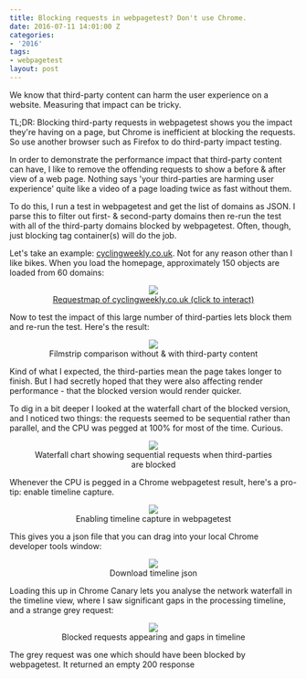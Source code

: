 ```yaml
---
title: Blocking requests in webpagetest? Don't use Chrome.
date: 2016-07-11 14:01:00 Z
categories:
- '2016'
tags:
- webpagetest
layout: post
---
```


We know that third-party content can harm the user experience on a website. Measuring that impact can be tricky.

TL;DR: Blocking third-party requests in webpagetest shows you the impact they're having on a page, but Chrome is inefficient at blocking the requests. So use another browser such as Firefox to do third-party impact testing.

In order to demonstrate the performance impact that third-party content can have, I like to remove the offending requests to show a before & after view of a web page. Nothing says 'your third-parties are harming user experience' quite like a video of a page loading twice as fast without them.

To do this, I run a test in webpagetest and get the list of domains as JSON. I parse this to filter out first- & second-party domains then re-run the test with all of the third-party domains blocked by webpagetest. Often, though, just blocking tag container(s) will do the job.

Let's take an example: [cyclingweekly.co.uk](http://www.cyclingweekly.co.uk/). Not for any reason other than I like bikes. When you load the homepage, approximately 150 objects are loaded from 60 domains:
<a href="http://requestmap.webperf.tools/render/160712_4N_b3f4e12bc1e1f5058c769a029ff52616">
<figure align="center">
<img style="max-width:80%;" src="/uploads/cyclingweekly_requestmap.png"/>
<figcaption>Requestmap of cyclingweekly.co.uk (click to interact)</figcaption>
</figure>
</a>

Now to test the impact of this large number of third-parties lets block them and re-run the test. Here's the result:
<figure align="center">
<img style="max-width:80%;" src="/uploads/cyclingweekly_chrome_blocked.png"/>
<figcaption>Filmstrip comparison without & with third-party content</figcaption>
</figure>
</a>

Kind of what I expected, the third-parties mean the page takes longer to finish. But I had secretly hoped that they were also affecting render performance - that the blocked version would render quicker.

To dig in a bit deeper I looked at the waterfall chart of the blocked version, and I noticed two things: the requests seemed to be sequential rather than parallel, and the CPU was pegged at 100% for most of the time. Curious.
<figure align="center">
<img style="max-width:80%;" src="/uploads/cyclingweekly_waterfall.png"/>
<figcaption>Waterfall chart showing sequential requests when third-parties are blocked</figcaption>
</figure>

Whenever the CPU is pegged in a Chrome webpagetest result, here's a pro-tip: enable timeline capture. 
<figure align="center">
<img style="max-width:80%;" src="/uploads/cyclingweekly_devtoolscapture.png"/>
<figcaption>Enabling timeline capture in webpagetest</figcaption>
</figure>

This gives you a json file that you can drag into your local Chrome developer tools window:
<figure align="center">
<img style="max-width:80%;" src="/uploads/cyclingweekly_timelinelink.png"/>
<figcaption>Download timeline json</figcaption>
</figure>

Loading this up in Chrome Canary lets you analyse the network waterfall in the timeline view, where I saw significant gaps in the processing timeline, and a strange grey request:
<figure align="center">
<img style="max-width:80%;" src="/uploads/cyclingweekly_timeline_gaps.png"/>
<figcaption>Blocked requests appearing and gaps in timeline</figcaption>
</figure>

The grey request was one which should have been blocked by webpagetest. It returned an empty 200 response
